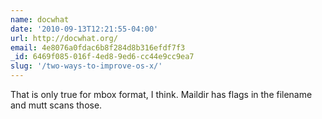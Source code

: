 ```yaml
---
name: docwhat
date: '2010-09-13T12:21:55-04:00'
url: http://docwhat.org/
email: 4e8076a0fdac6b8f284d8b316efdf7f3
_id: 6469f085-016f-4ed8-9ed6-cc44e9cc9ea7
slug: '/two-ways-to-improve-os-x/'
---
```


That is only true for mbox format, I think. Maildir has flags in the filename
and mutt scans those.
